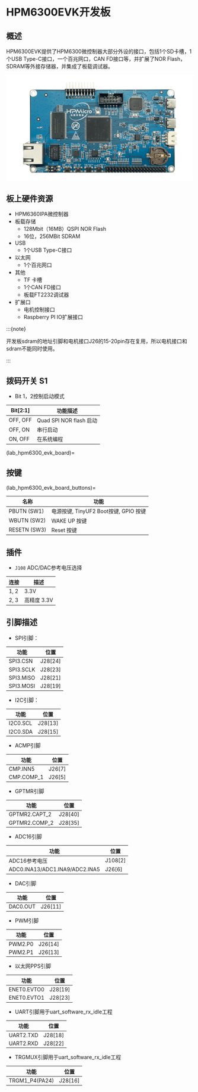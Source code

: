 # HPM6300EVK开发板

## 概述

HPM6300EVK提供了HPM6300微控制器大部分外设的接口，包括1个SD卡槽，1个USB Type-C接口，一个百兆网口，CAN FD接口等，并扩展了NOR Flash，SDRAM等外接存储器，并集成了板载调试器。

![hpm6300evk](../../../../assets/sdk/boards/hpm6300evk/hpm6300evk.png "hpm6300evk")

## 板上硬件资源

- HPM6360IPA微控制器
- 板载存储
  - 128Mbit（16MB）QSPI NOR Flash
  - 16位，256MBit SDRAM
- USB
  - 1个USB Type-C接口
- 以太网
  - 1个百兆网口
- 其他
  - TF 卡槽
  - 1个CAN FD接口
  - 板载FT2232调试器
- 扩展口
  - 电机控制接口
  - Raspberry PI IO扩展接口

:::{note}

开发板sdram的地址引脚和电机接口J26的15-20pin存在复用，所以电机接口和sdram不能同时使用。

:::

## 拨码开关 S1

- Bit 1，2控制启动模式

| Bit[2:1] | 功能描述                |
| -------- | ----------------------- |
| OFF, OFF | Quad SPI NOR flash 启动 |
| OFF, ON  | 串行启动                |
| ON, OFF  | 在系统编程              |

(lab_hpm6300_evk_board)=

## 按键

(lab_hpm6300_evk_board_buttons)=

| 名称         | 功能                                  |
| ------------ | ------------------------------------- |
| PBUTN (SW1)  | 电源按键, TinyUF2 Boot按键, GPIO 按键 |
| WBUTN (SW2)  | WAKE UP 按键                          |
| RESETN (SW3) | Reset 按键                            |

## **插件**

- `J108` ADC/DAC参考电压选择

| 连接 | 描述        |
| ---- | ----------- |
| 1, 2 | 3.3V        |
| 2, 3 | 高精度 3.3V |

## 引脚描述

- SPI引脚：

| 功能      | 位置    |
| --------- | ------- |
| SPI3.CSN  | J28[24] |
| SPI3.SCLK | J28[23] |
| SPI3.MISO | J28[21] |
| SPI3.MOSI | J28[19] |

- I2C引脚：

| 功能     | 位置    |
| -------- | ------- |
| I2C0.SCL | J28[13] |
| I2C0.SDA | J28[15] |

- ACMP引脚

| 功能       | 位置   |
| ---------- | ------ |
| CMP.INN5   | J26[7] |
| CMP.COMP_1 | J26[5] |

- GPTMR引脚

| 功能          | 位置    |
| ------------- | ------- |
| GPTMR2.CAPT_2 | J28[40] |
| GPTMR2.COMP_2 | J28[35] |

- ADC16引脚

| 功能                           | 位置    |
| ------------------------------ | ------- |
| ADC16参考电压                  | J108[2] |
| ADC0.INA13/ADC1.INA9/ADC2.INA5 | J26[6]  |

- DAC引脚

| 功能     | 位置    |
| -------- | ------- |
| DAC0.OUT | J26[11] |

- PWM引脚

| 功能    | 位置    |
| ------- | ------- |
| PWM2.P0 | J26[14] |
| PWM2.P1 | J26[13] |

- 以太网PPS引脚

| 功能        | 位置    |
| ----------- | ------- |
| ENET0.EVTO0 | J28[19] |
| ENET0.EVTO1 | J28[23] |

- UART引脚用于uart_software_rx_idle工程

| 功能        | 位置    |
| ---------- | -------- |
| UART2.TXD | J28[18]   |
| UART2.RXD | J28[22]   |

- TRGMUX引脚用于uart_software_rx_idle工程

| 功能        | 位置    |
| ---------- | -------- |
| TRGM1_P4(PA24)  | J28[16]   |


